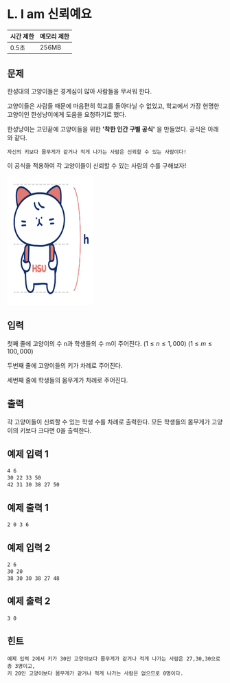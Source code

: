# L. I am 신뢰예요

| 시간 제한 | 메모리 제한 |
| --- | --- |
| 0.5초 | 256MB |

## 문제
한성대의 고양이들은 경계심이 많아 사람들을 무서워 한다.

고양이들은 사람들 때문에 마음편히 학교를 돌아다닐 수 없었고, 학교에서 가장 현명한 고양이인 한성냥이에게 도움을 요청하기로 했다.

한성냥이는 고민끝에 고양이들을 위한 **'착한 인간 구별 공식'** 을 만들었다. 공식은 아래와 같다.

```
자신의 키보다 몸무게가 같거나 적게 나가는 사람은 신뢰할 수 있는 사람이다!
```

이 공식을 적용하여 각 고양이들이 신뢰할 수 있는 사람의 수를 구해보자!

<img src="/assets/hansungNyang.png" width="200" height="300">

## 입력
첫째 줄에 고양이의 수 n과 학생들의 수 m이 주어진다. $(1 \leq n \leq 1,000)$ $(1 \leq m \leq 100,000)$

두번째 줄에 고양이들의 키가 차례로 주어진다.

세번째 줄에 학생들의 몸무게가 차례로 주어진다.

## 출력
각 고양이들이 신뢰할 수 있는 학생 수를 차례로 출력한다.
모든 학생들의 몸무게가 고양이의 키보다 크다면 0을 출력한다.

## 예제 입력 1

```
4 6
30 22 33 50
42 31 30 38 27 50
```

## 예제 출력 1

```
2 0 3 6
```

## 예제 입력 2

```
2 6
30 20
38 30 30 38 27 48
```

## 예제 출력 2

```
3 0
```

## 힌트

```
예제 입력 2에서 키가 30인 고양이보다 몸무게가 같거나 적게 나가는 사람은 27,30,30으로 총 3명이고,
키 20인 고양이보다 몸무게가 같거나 적게 나가는 사람은 없으므로 0명이다.
```
